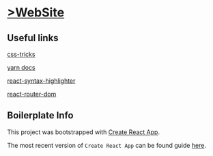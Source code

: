 # [>WebSite](https://hamecoded.github.io/build/)

## Useful links

[css-tricks](https://css-tricks.com/)

[yarn docs](https://yarnpkg.com/en/docs/cli/)

[react-syntax-highlighter](https://github.com/conorhastings/react-syntax-highlighter)

[react-router-dom](https://reacttraining.com/react-router/web/api/NavLink/activeclassname-string)

## Boilerplate Info


This project was bootstrapped with [Create React App](https://github.com/facebookincubator/create-react-app).

The most recent version of `Create React App` can be found guide [here](https://github.com/facebookincubator/create-react-app/blob/master/packages/react-scripts/template/README.md).
